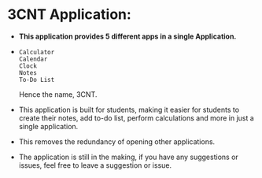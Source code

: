 # 3CNT Application:
- **This application provides 5 different apps in a single Application.**
- ```
  Calculator
  Calendar
  Clock
  Notes
  To-Do List
  ```
  Hence the name, 3CNT.

- This application is built for students, making it easier for students to create their notes, add to-do list, perform calculations and more in just a single application.
- This removes the redundancy of opening other applications.

- The application is still in the making, if you have any suggestions or issues, feel free to leave a suggestion or issue.
